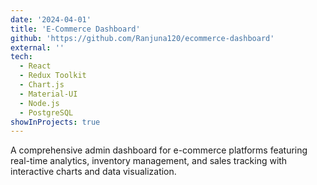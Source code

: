 ```yaml
---
date: '2024-04-01'
title: 'E-Commerce Dashboard'
github: 'https://github.com/Ranjuna120/ecommerce-dashboard'
external: ''
tech:
  - React
  - Redux Toolkit
  - Chart.js
  - Material-UI
  - Node.js
  - PostgreSQL
showInProjects: true
---
```


A comprehensive admin dashboard for e-commerce platforms featuring real-time analytics, inventory management, and sales tracking with interactive charts and data visualization.
